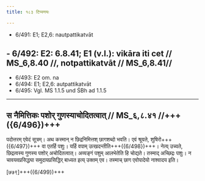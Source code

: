 ```yaml
---
title: १८३ टिप्पणयः

---
```

- 6/491: E1; E2,6: nautpattikatvāt
## - 6/492: E2: 6.8.41; E1 (v.l.): vikāra iti cet // MS_6,8.40 //, notpattikatvāt // MS_6,8.41//
- 6/493: E2 om. na
- 6/494: E1; E2,6: autpattikatvāt
- 6/495: Vgl. MS 1.1.5 und ŚBh ad 1.1.5

____________________________________________


## स नैमित्तिकः पशोर् गुणस्याचोदितत्वात् // MS_६,८.४१ //+++({6/496})+++
पदोत्तरम् एवेदं सूत्रम्। अथ कस्मान् न छिद्रनिमित्तश् छागशब्दो भवति। एवं श्रूयते, शुषिरो+++({6/497})+++ वा एतर्हि पशुः। यर्हि वपाम् उत्खदन्तीति+++({6/498})+++। नेत्य् उच्यते, छिद्रत्वस्य गुणस्य पशोर् अचोदितत्वात्। अव्यङ्गं पशुम् आलभेतेति हि चोद्यते। तस्माद् अच्छिद्रः पशुः। न चावयवप्रसिद्ध्या समुदायप्रसिद्धिर् बाध्यत इत्य् उक्तम् एव। तस्माच् छाग एवोपादेयो नाश्वादय इति।

[७७९]+++({6/499})+++